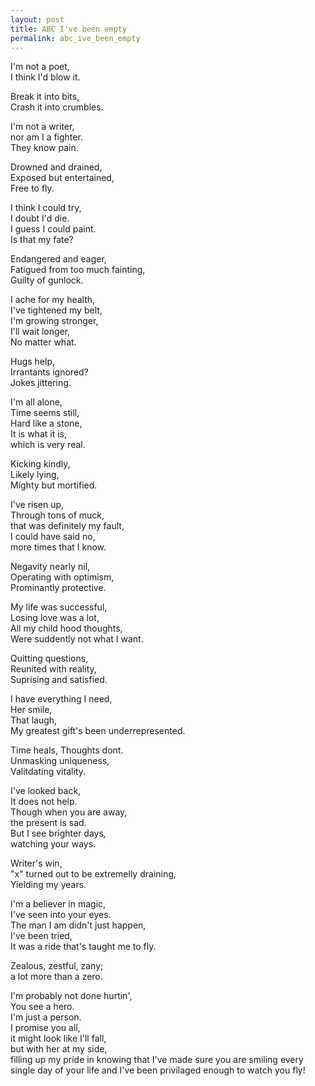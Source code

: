 ```yaml
---
layout: post
title: ABC I've been empty
permalink: abc_ive_been_empty
---
```


I'm not a poet,  
I think I'd blow it.

Break it into bits,  
Crash it into crumbles.

I'm not a writer,  
nor am I a fighter.  
They know pain.

Drowned and drained,  
Exposed but entertained,  
Free to fly.

I think I could try,  
I doubt I'd die.  
I guess I could paint.  
Is that my fate?

Endangered and eager,  
Fatigued from too much fainting,  
Guilty of gunlock.

I ache for my health,  
I've tightened my belt,  
I'm growing stronger,  
I'll wait longer,  
No matter what.

Hugs help,  
Irrantants ignored?  
Jokes jittering.

I'm all alone,  
Time seems still,  
Hard like a stone,  
It is what it is,  
which is very real.

Kicking kindly,  
Likely lying,  
Mighty but mortified.

I've risen up,  
Through tons of muck,  
that was definitely my fault,  
I could have said no,  
more times that I know.

Negavity nearly nil,  
Operating with optimism,  
Prominantly protective.

My life was successful,  
Losing love was a lot,  
All my child hood thoughts,  
Were suddently not what I want.

Quitting questions,  
Reunited with reality,  
Suprising and satisfied.

I have everything I need,  
Her smile,  
That laugh,  
My greatest gift's been underrepresented.

Time heals, Thoughts dont.  
Unmasking uniqueness,  
Valitdating vitality.

I've looked back,  
It does not help.  
Though when you are away,  
the present is sad.  
But I see brighter days,  
watching your ways.

Writer's win,  
"x" turned out to be extremelly draining,  
Yielding my years.  

I'm a believer in magic,  
I've seen into your eyes.  
The man I am didn't just happen,  
I've been tried,  
It was a ride that's taught me to fly.

Zealous, zestful, zany;  
a lot more than a zero.

I'm probably not done hurtin',  
You see a hero.  
I'm just a person.  
I promise you all,  
it might look like I'll fall,  
but with her at my side,  
filling up my pride in knowing that I've made sure you are smiling every single day of your life and I've been privilaged enough to watch you fly!



